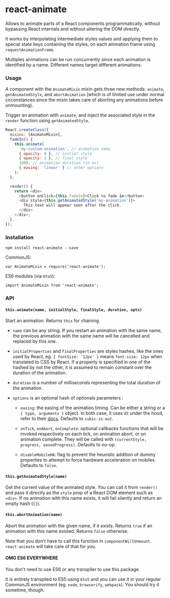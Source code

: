 react-animate
=============
Allows to animate parts of a React components programmatically, without bypassing React internals and without altering the DOM directly.

It works by interpolating intermediate styles values and applying them to special state keys containing the styles, on each animation frame using `requestAnimationFrame`.

Multiples animations can be run concurrently since each animation is identified by a name. Different names target different animations.

### Usage
A component with the `AnimateMixin` mixin gets three new methods: `animate`, `getAnimatedStyle`, and `abortAnimation` (which is of limited use under normal circonstances
since the mixin takes care of aborting any animations before unmounting).

Trigger an animation with `animate`, and inject the associated style in the `render` function using `getAnimatedStyle`.
```js
React.createClass({
  mixins: [AnimateMixin],
  fadeIn() {
    this.animate(
      'my-custom-animation', // animation name
      { opacity: 0 }, // initial style
      { opacity: 1 }, // final style
      1000, // animation duration (in ms)
      { easing: 'linear' } // other options
    );
  },

  render() {
    return <div>
      <button onClick={this.fadeIn}>Click to fade in</button>
      <div style={this.getAnimatedStyle('my-animation')}>
        This text will appear soon after the click.
      </div>
    </div>;
  },
});
```

### Installation

`npm install react-animate --save`

CommonJS:

`var AnimateMixin = require('react-animate');`

ES6 modules (via `6to5`):

`import AnimateMixin from 'react-animate';`

### API

#### `this.animate(name, initialStyle, finalStyle, duration, opts)`

Start an animation. Returns `this` for chaining.

- `name` can be any string. If you restart an animation with the same name, the previous animation with the same name will be cancelled and replaced by this one.

- `initialProperties` and `finalProperties` are styles hashes, like the ones used by React, eg. `{ fontSize: '12px' }` means `font-size: 12px` when translated to CSS by React. If a property is specified in one of the hashed by not the other, it is assumed to remain constant over the duration of the animation.

- `duration` is a number of milliseconds representing the total duration of the animation.

- `options` is an optional hash of optionals parameters :

  - `easing`: the easing of the animation timing. Can be either a string or a `{ type, arguments }` object. In both case, it uses `d3` under the hood, refer to their [docs](https://github.com/mbostock/d3/wiki/Transitions#ease). Defaults to `cubic-in-out`.

  - `onTick`, `onAbort`, `onComplete`: optional callbacks functions that will be invoked respectively on each tick, on animation abort, or on animation complete. They will be called with `(currentStyle, progress, easedProgress)`. Defaults to no-op.

  - `disableMobileHA`: flag to prevent the heuristic addition of dummy properties to attempt to force hardware acceleration on mobiles. Defaults to `false`.

#### `this.getAnimatedStyle(name)`

Get the current value of the animated style. You can call it from `render()` and pass it directly as the `style` prop of a React DOM element such as `<div>`. If no animation with this name exists, it will fail silently and return an empty hash (`{}`).

#### `this.abortAnimation(name)`

Abort the animation with the given name, if it exists. Returns `true` if an animation with this name existed. Returns `false` otherwise.

Note that you don't have to call this function in `componentWillUnmount`. `react-animate` will take care of that for you.

#### OMG ES6 EVERYWHERE

You don't need to use ES6 or any transpiler to use this package.

It is entirely transpiled to ES5 using `6to5` and you can use it in your regular CommonJS environment (eg. `node`, `browserify`, `webpack`). You should try it sometime, though.
